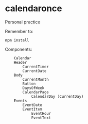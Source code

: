 # calendaronce

Personal practice

Remember to:

`npm install`


Components:

        Calendar
        Header
            CurrentTimer
            CurrentDate
        Body
            CurrentMonth
            Button
            DaysOfWeek
            CalendarPage
                CalendarDay (CurrentDay)
        Events
            EventDate
            EventItem
                EventHour            
                EventText
